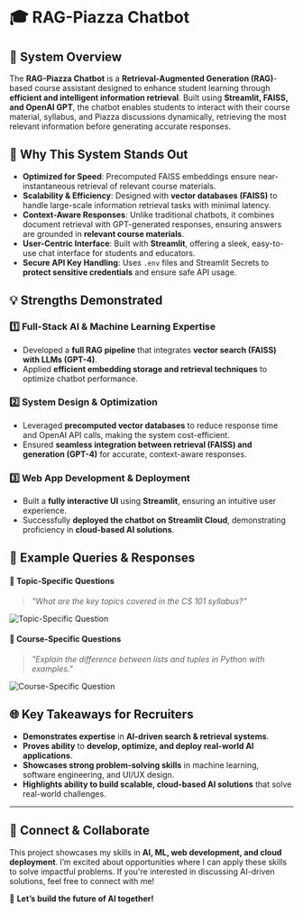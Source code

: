 # 🎓 RAG-Piazza Chatbot

## 📌 System Overview
The **RAG-Piazza Chatbot** is a **Retrieval-Augmented Generation (RAG)**-based course assistant designed to enhance student learning through **efficient and intelligent information retrieval**. Built using **Streamlit, FAISS, and OpenAI GPT**, the chatbot enables students to interact with their course material, syllabus, and Piazza discussions dynamically, retrieving the most relevant information before generating accurate responses.

## 🚀 Why This System Stands Out
- **Optimized for Speed**: Precomputed FAISS embeddings ensure near-instantaneous retrieval of relevant course materials.
- **Scalability & Efficiency**: Designed with **vector databases (FAISS)** to handle large-scale information retrieval tasks with minimal latency.
- **Context-Aware Responses**: Unlike traditional chatbots, it combines document retrieval with GPT-generated responses, ensuring answers are grounded in **relevant course materials**.
- **User-Centric Interface**: Built with **Streamlit**, offering a sleek, easy-to-use chat interface for students and educators.
- **Secure API Key Handling**: Uses `.env` files and Streamlit Secrets to **protect sensitive credentials** and ensure safe API usage.

## 💡 Strengths Demonstrated
### **1️⃣ Full-Stack AI & Machine Learning Expertise**
- Developed a **full RAG pipeline** that integrates **vector search (FAISS) with LLMs (GPT-4)**.
- Applied **efficient embedding storage and retrieval techniques** to optimize chatbot performance.

### **2️⃣ System Design & Optimization**
- Leveraged **precomputed vector databases** to reduce response time and OpenAI API calls, making the system cost-efficient.
- Ensured **seamless integration between retrieval (FAISS) and generation (GPT-4)** for accurate, context-aware responses.

### **3️⃣ Web App Development & Deployment**
- Built a **fully interactive UI** using **Streamlit**, ensuring an intuitive user experience.
- Successfully **deployed the chatbot on Streamlit Cloud**, demonstrating proficiency in **cloud-based AI solutions**.

## 📖 Example Queries & Responses
#### 📌 **Topic-Specific Questions**
> _"What are the key topics covered in the CS 101 syllabus?"_

![Topic-Specific Question](https://user-images.githubusercontent.com/example/topic-question.png)

#### 📌 **Course-Specific Questions**
> _"Explain the difference between lists and tuples in Python with examples."_

![Course-Specific Question](https://user-images.githubusercontent.com/example/course-question.png)

## 🌐 Key Takeaways for Recruiters
- **Demonstrates expertise** in **AI-driven search & retrieval systems**.
- **Proves ability** to **develop, optimize, and deploy real-world AI applications**.
- **Showcases strong problem-solving skills** in machine learning, software engineering, and UI/UX design.
- **Highlights ability to build scalable, cloud-based AI solutions** that solve real-world challenges.

---

## 🤝 Connect & Collaborate
This project showcases my skills in **AI, ML, web development, and cloud deployment**. I’m excited about opportunities where I can apply these skills to solve impactful problems. If you're interested in discussing AI-driven solutions, feel free to connect with me!

🚀 **Let’s build the future of AI together!**

